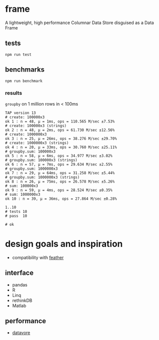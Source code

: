 # frame

A lightweight, high performance Columnar Data Store disguised as a Data Frame

## tests
`npm run test`

## benchmarks
`npm run benchmark`

### results

`groupby` on 1 million rows in < 100ms

```
TAP version 13
# create: 100000x3
ok 1 : n = 48, µ = 1ms, ops = 110.565 M/sec ±7.53%
# create: 100000x3 (strings)
ok 2 : n = 48, µ = 2ms, ops = 61.730 M/sec ±12.56%
# create: 1000000x3
ok 3 : n = 25, µ = 26ms, ops = 38.276 M/sec ±29.70%
# create: 1000000x3 (strings)
ok 4 : n = 20, µ = 33ms, ops = 30.760 M/sec ±25.11%
# groupby.sum: 100000x3
ok 5 : n = 58, µ = 6ms, ops = 34.977 M/sec ±3.02%
# groupby.sum: 100000x3 (strings)
ok 6 : n = 57, µ = 7ms, ops = 29.634 M/sec ±2.55%
# groupby.sum: 1000000x3
ok 7 : n = 29, µ = 64ms, ops = 31.258 M/sec ±5.44%
# groupby.sum: 1000000x3 (strings)
ok 8 : n = 26, µ = 75ms, ops = 26.578 M/sec ±5.26%
# sum: 100000x3
ok 9 : n = 59, µ = 4ms, ops = 28.524 M/sec ±0.35%
# sum: 1000000x3
ok 10 : n = 39, µ = 36ms, ops = 27.864 M/sec ±0.28%

1..10
# tests 10
# pass  10

# ok
```

# design goals and inspiration

 * compatibility with [feather](https://github.com/wesm/feather)

## interface

* pandas
* R
* Linq
* rethinkDB
* Matlab

## performance

* [datavore](https://github.com/StanfordHCI/datavore)
